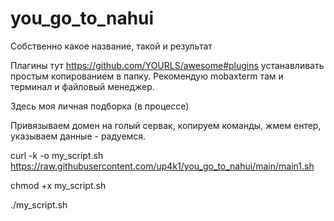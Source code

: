 # you_go_to_nahui
Собственно какое название, такой и результат

Плагины тут https://github.com/YOURLS/awesome#plugins устанавливать простым копированием в папку. Рекомендую mobaxterm там и терминал и файловый менеджер.

Здесь моя личная подборка (в процессе)


Привязываем домен на голый сервак, копируем команды, жмем ентер, указываем данные - радуемся.

curl -k -o my_script.sh https://raw.githubusercontent.com/up4k1/you_go_to_nahui/main/main1.sh

chmod +x my_script.sh

./my_script.sh
